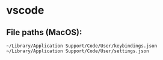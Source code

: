 # vscode

## File paths (MacOS): 

```
~/Library/Application Support/Code/User/keybindings.json
~/Library/Application Support/Code/User/settings.json
```
